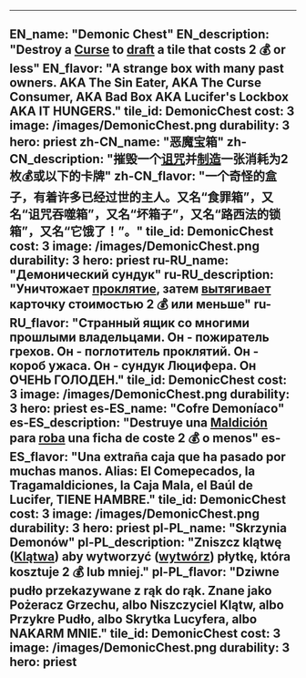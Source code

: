 ---

EN_name: "Demonic Chest"
EN_description: "Destroy a <u>Curse</u> to <u>draft</u> a tile that costs 2 💰 or less"
EN_flavor: "A strange box with many past owners. AKA The Sin Eater, AKA The Curse Consumer, AKA Bad Box AKA Lucifer's Lockbox AKA IT HUNGERS."
tile_id: DemonicChest
cost: 3
image: /images/DemonicChest.png
durability: 3
hero: priest
zh-CN_name: "恶魔宝箱"
zh-CN_description: "摧毁一个<u>诅咒</u>并<u>制造</u>一张消耗为2枚💰或以下的卡牌"
zh-CN_flavor: "一个奇怪的盒子，有着许多已经过世的主人。又名“食罪箱”，又名“诅咒吞噬箱”，又名“坏箱子”，又名“路西法的锁箱”，又名“它饿了！”。"
tile_id: DemonicChest
cost: 3
image: /images/DemonicChest.png
durability: 3
hero: priest
ru-RU_name: "Демонический сундук"
ru-RU_description: "Уничтожает <u>проклятие</u>, затем <u>вытягивает</u> карточку стоимостью 2 💰 или меньше"
ru-RU_flavor: "Странный ящик со многими прошлыми владельцами. Он - пожиратель грехов. Он - поглотитель проклятий. Он - короб ужаса. Он - сундук Люцифера. Он ОЧЕНЬ ГОЛОДЕН."
tile_id: DemonicChest
cost: 3
image: /images/DemonicChest.png
durability: 3
hero: priest
es-ES_name: "Cofre Demoníaco"
es-ES_description: "Destruye una <u>Maldición</u> para <u>roba</u> una ficha de coste 2 💰 o menos"
es-ES_flavor: "Una extraña caja que ha pasado por muchas manos. Alias: El Comepecados, la Tragamaldiciones, la Caja Mala, el Baúl de Lucifer, TIENE HAMBRE."
tile_id: DemonicChest
cost: 3
image: /images/DemonicChest.png
durability: 3
hero: priest
pl-PL_name: "Skrzynia Demonów"
pl-PL_description: "Zniszcz klątwę (<u>Klątwa</u>) aby wytworzyć (<u>wytwórz</u>) płytkę, która kosztuje 2 💰 lub mniej."
pl-PL_flavor: "Dziwne pudło przekazywane z rąk do rąk. Znane jako Pożeracz Grzechu, albo Niszczyciel Klątw, albo Przykre Pudło, albo Skrytka Lucyfera, albo NAKARM MNIE."
tile_id: DemonicChest
cost: 3
image: /images/DemonicChest.png
durability: 3
hero: priest
---